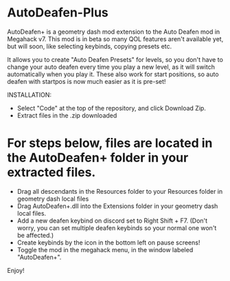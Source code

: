 # AutoDeafen-Plus

AutoDeafen+ is a geometry dash mod extension to the Auto Deafen mod in Megahack v7. This mod is in beta so many QOL features aren't available yet, but will soon, like selecting keybinds, copying presets etc.

It allows you to create "Auto Deafen Presets" for levels, so you don't have to change your auto deafen every time you play a new level, as it will switch automatically when you play it. These also work for start positions, so auto deafen with startpos is now much easier as it is pre-set!

INSTALLATION:

- Select "Code" at the top of the repository, and click Download Zip.
- Extract files in the .zip downloaded

# For steps below, files are located in the AutoDeafen+ folder in your extracted files.

- Drag all descendants in the Resources folder to your Resources folder in geometry dash local files
- Drag AutoDeafen+.dll into the Extensions folder in your geometry dash local files.
- Add a new deafen keybind on discord set to Right Shift + F7. (Don't worry, you can set multiple deafen keybinds so your normal one won't be affected.)
- Create keybinds by the icon in the bottom left on pause screens!
- Toggle the mod in the megahack menu, in the window labeled "AutoDeafen+".

Enjoy!
